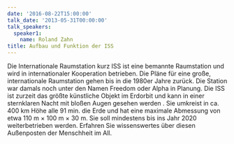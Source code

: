 ```yaml
---
date: '2016-08-22T15:00:00'
talk_date: '2013-05-31T00:00:00'
talk_speakers:
  speaker1:
    name: Roland Zahn
title: Aufbau und Funktion der ISS
---
```


Die Internationale Raumstation kurz ISS ist eine bemannte Raumstation und wird in internationaler Kooperation betrieben. Die Pläne für eine große, internationale Raumstation gehen bis in die 1980er Jahre zurück. Die Station war damals noch unter den Namen Freedom oder Alpha in Planung. Die ISS ist zurzeit das größte künstliche Objekt im Erdorbit und kann in einer sternklaren Nacht mit bloßen Augen gesehen werden . Sie umkreist in ca. 400 km Höhe alle 91 min. die Erde und hat eine maximale Abmessung von etwa 110 m × 100 m × 30 m. Sie soll mindestens bis ins Jahr 2020 weiterbetrieben werden. Erfahren Sie wissenswertes über diesen Außenposten der Menschheit im All.